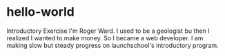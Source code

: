 # hello-world
Introductory Exercise
I'm Roger Ward. I used to be a geologist bu then I realized I wanted to make money. So I became a web developer. I am making slow but steady progress on launchschool's  introductory program.
